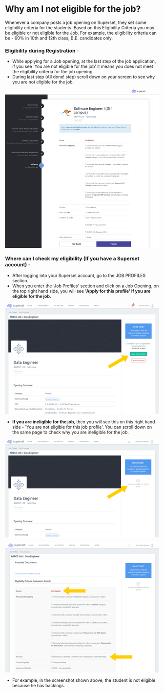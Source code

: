 # Why am I not eligible for the job?

Whenever a company posts a job opening on Superset, they set some eligibility criteria for the students. Based on this EligIbility Criteria you may be eligible or not eligible for the Job. For example, the eligibility criteria can be - 60% in 10th and 12th class, B.E. candidates only.

### Eligibility during Registration - 

* While applying for a Job opening, at the last step of the job application, if you see 'You are not eligible for the job' it means you does not meet the eligibility criteria for the job opening. 
* During last step \(All done! step\) scroll down on your screen to see why you are not eligible for the job.

![](../../.gitbook/assets/image%20%28210%29.png)



### Where can I check my eligibility \(If you have a Superset account\) - 

* After logging into your Superset account, go to the JOB PROFILES section.
* When you enter the 'Job Profiles' section and click on a Job Opening, on the top right hand side, you will see **'Apply for this profile' if you are eligible for the job.**

![](../../.gitbook/assets/image%20%28217%29.png)

* **If you are ineligible for the job**, then you will see this on this right hand side - 'You are not eligible for this job profile'. You can scroll down on the same page to check why you are ineligible for the job.

![](../../.gitbook/assets/image%20%28169%29.png)

![](../../.gitbook/assets/image%20%28160%29.png)

* For example, in the screenshot shown above, the student is not eligible because he has backlogs.



